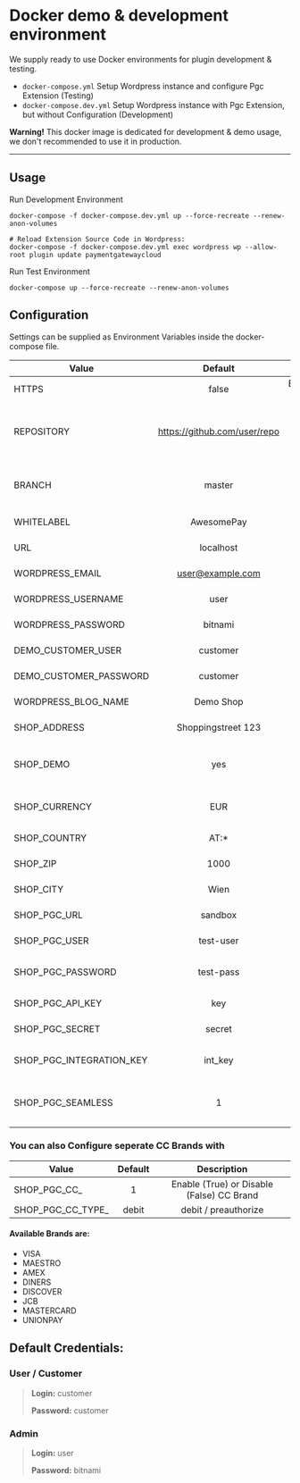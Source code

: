 # Docker demo & development environment

We supply ready to use Docker environments for plugin development & testing.

- `docker-compose.yml` Setup Wordpress instance and configure Pgc Extension (Testing)
- `docker-compose.dev.yml` Setup Wordpress instance with Pgc Extension, but without Configuration (Development)

**Warning!** This docker image is dedicated for development & demo usage, we don't recommended to use it in production.

---

## Usage

Run Development Environment
```
docker-compose -f docker-compose.dev.yml up --force-recreate --renew-anon-volumes

# Reload Extension Source Code in Wordpress:
docker-compose -f docker-compose.dev.yml exec wordpress wp --allow-root plugin update paymentgatewaycloud
```

Run Test Environment
```
docker-compose up --force-recreate --renew-anon-volumes
```


## Configuration

Settings can be supplied as Environment Variables inside the docker-compose file.


| Value                    |           Default            |                       Description                       |
| ------------------------ |:----------------------------:|:-------------------------------------------------------:|
| HTTPS                    |            false             |                  Enable/Disable HTTPS                   |
| REPOSITORY               | https://github.com/user/repo | URL to the Repo where your branded Extension is located |
| BRANCH                   |            master            |        Which Branch to checkout from REPOSITORY         |
| WHITELABEL               |          AwesomePay          |                  Whitelabel Extension                   |
| URL                      |          localhost           |                     Default Hostname                    |
| WORDPRESS_EMAIL          |       user@example.com       |                   Default Admin Email                   |
| WORDPRESS_USERNAME       |             user             |                 Default Admin Username                  |
| WORDPRESS_PASSWORD       |           bitnami            |                 Default Admin Password                  |
| DEMO_CUSTOMER_USER       |           customer           |                  Default User Username                  |
| DEMO_CUSTOMER_PASSWORD   |           customer           |                  Default User Password                  |
| WORDPRESS_BLOG_NAME      |          Demo Shop           |                   Default Shop name                     |
| SHOP_ADDRESS             |      Shoppingstreet 123      |                  Default Shop Address                   |
| SHOP_DEMO                |             yes              |     Wheter this is a Demo shop (yes) or not (no)        |
| SHOP_CURRENCY            |             EUR              |                  Default Currency to use                |
| SHOP_COUNTRY             |            AT:*              |                    Default Country                      |
| SHOP_ZIP                 |            1000              |                   Default ZIP code                      |
| SHOP_CITY                |            Wien              |                   Default City name                     |
| SHOP_PGC_URL             |           sandbox            |                 URL to your Gateway API                 |
| SHOP_PGC_USER            |          test-user           |                    Your Gateway User                    |
| SHOP_PGC_PASSWORD        |          test-pass           |               Your Gateway User Password                |
| SHOP_PGC_API_KEY         |             key              |                  Your Gateway API-Key                   |
| SHOP_PGC_SECRET          |            secret            |                 Your Gateway API-Secret                 |
| SHOP_PGC_INTEGRATION_KEY |           int_key            |              Your Gateway Integration Key               |
| SHOP_PGC_SEAMLESS        |              1               |      Whether to Enable (1) or Disable (0) Seamless      |


### You can also Configure seperate CC Brands with


| Value                        | Default |                   Description                   |
| ---------------------------- |:-------:|:-----------------------------------------------:|
| SHOP_PGC_CC_<BRAND>          |    1    |    Enable (True) or Disable (False) CC Brand    |
| SHOP_PGC_CC_TYPE_<BRAND>     |  debit  |              debit / preauthorize               |


#### Available Brands are:

- VISA
- MAESTRO
- AMEX
- DINERS
- DISCOVER
- JCB
- MASTERCARD
- UNIONPAY

## Default Credentials:

### User / Customer

> **Login:** customer
>
> **Password:** customer

### Admin

> **Login:** user
>
> **Password:** bitnami
